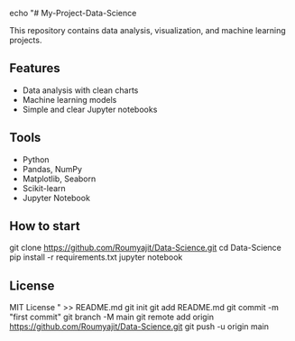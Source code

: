 echo "# My-Project-Data-Science

This repository contains data analysis, visualization, and machine learning projects.

## Features
- Data analysis with clean charts
- Machine learning models
- Simple and clear Jupyter notebooks

## Tools
- Python
- Pandas, NumPy
- Matplotlib, Seaborn
- Scikit-learn
- Jupyter Notebook

## How to start
git clone https://github.com/Roumyajit/Data-Science.git
cd Data-Science
pip install -r requirements.txt
jupyter notebook

## License
MIT License
" >> README.md
git init
git add README.md
git commit -m "first commit"
git branch -M main
git remote add origin https://github.com/Roumyajit/Data-Science.git
git push -u origin main
